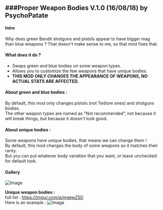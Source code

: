 ###Proper Weapon Bodies V.1.0 (16/08/18) by PsychoPatate
---

#### Intro
Why does green Bandit shotguns and pistols appear to have bigger mag than blue weapons ?
That doesn't make sense to me, so that mod fixes that.

#### What does it do ?
- Swaps green and blue bodies on some weapon types.
- Allows you to customize the few weapons that have unique bodies.
- **THIS MOD ONLY CHANGES THE APPEARANCE OF WEAPONS, NO ACTUAL STATS ARE AFFECTED.**

#### About green and blue bodies :
By default, this mod only changes pistols (not Tediore ones) and shotguns bodies.  
The other weapon types are named as "Not recommended", not because it will break things, but because it doesn't look good.

#### About unique bodies :
Some weapons have unique bodies, that means we can change them !  
By default, this mod changes the body of some weapons so it matches their rarity.  
But you can put whatever body variation that you want, or leave unchecked for default look.

#### Gallery
![Image](https://i.imgur.com/WHq2sdp.jpg)

**Unique weapon bodies :**  
full list : https://imgur.com/a/mgewZSD  
Here is an example :
![Image](https://i.imgur.com/ViD8CxT.gif)